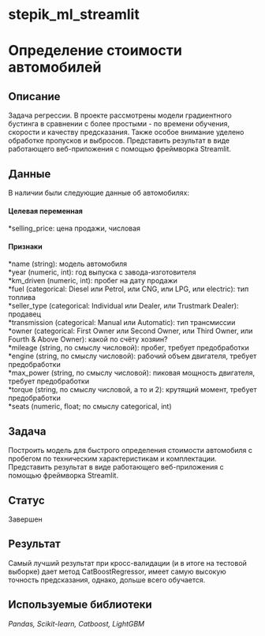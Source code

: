 # stepik_ml_streamlit

# Определение стоимости автомобилей

## Описание
Задача регрессии. В проекте рассмотрены модели градиентного бустинга в сравнении с более простыми - по времени обучения, скорости и качеству предсказания. Также особое внимание уделено обработке пропусков и выбросов. Представить результат в виде работающего веб-приложения с помощью фреймворка Streamlit.

## Данные
В наличии были следующие данные об автомобилях:
#### Целевая переменная
*selling_price: цена продажи, числовая

#### Признаки
*name (string): модель автомобиля  
*year (numeric, int): год выпуска с завода-изготовителя  
*km_driven (numeric, int): пробег на дату продажи  
*fuel (categorical: Diesel или Petrol, или CNG, или LPG, или electric): тип топлива  
*seller_type (categorical: Individual или Dealer, или Trustmark Dealer): продавец  
*transmission (categorical: Manual или Automatic): тип трансмиссии  
*owner (categorical: First Owner или Second Owner, или Third Owner, или Fourth & Above Owner): какой по счёту хозяин?  
*mileage (string, по смыслу числовой): пробег, требует предобработки  
*engine (string, по смыслу числовой): рабочий объем двигателя, требует предобработки  
*max_power (string, по смыслу числовой): пиковая мощность двигателя, требует предобработки  
*torque (string, по смыслу числовой, а то и 2): крутящий момент, требует предобработки  
*seats (numeric, float; по смыслу categorical, int)  
 
## Задача
Построить модель для быстрого определения стоимости автомобиля с пробегом по техническим характеристикам и комплектации. Представить результат в виде работающего веб-приложения с помощью фреймворка Streamlit.

## Статус
Завершен

## Результат
Самый лучший результат при кросс-валидации (и в итоге на тестовой выборке) дает метод CatBoostRegressor, имеет самую высокую точность предсказания, однако, дольше всего обучается.

## Используемые библиотеки
*Pandas, Scikit-learn, Catboost, LightGBM*
